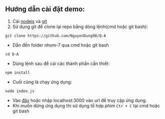## Hướng dẫn cài đặt demo:
1. Cài [nodejs](https://nodejs.org/en/) và [git](https://git-scm.com/downloads)
1. Sử dụng git để clone lại repo bằng dòng lệnh(cmd hoặc git bash):
```
git clone https://github.com/NguyenDung98/Q-A
```
- Dẫn đến folder nhom-7 qua cmd hoặc git bash
``` 
cd Q-A
``` 
- Dùng lệnh sau để cài các thành phần cần thiết:
```
npm install
```
- Cuối cùng là chạy ứng dụng:
``` 
node index.js
```
- Vào [đây](http://localhost:3000/home) hoặc nhập localhost:3000 vào url để truy cập ứng dụng.
- Khi muốn dừng ứng dụng thì sử dụng tổ hợp phim `Ctr + C` tại cmd hoặc git bash